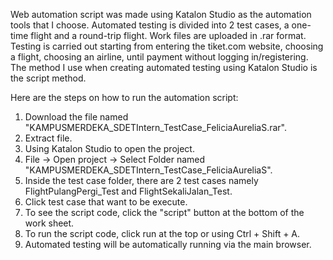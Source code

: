 Web automation script was made using Katalon Studio as the automation tools that I choose.
Automated testing is divided into 2 test cases, a one-time flight and a round-trip flight.
Work files are uploaded in .rar format.
Testing is carried out starting from entering the tiket.com website, choosing a flight, choosing an airline, until payment without logging in/registering.
The method I use when creating automated testing using Katalon Studio is the script method.

Here are the steps on how to run the automation script:
1. Download the file named "KAMPUSMERDEKA_SDETIntern_TestCase_FeliciaAureliaS.rar".
2. Extract file.
3. Using Katalon Studio to open the project.
4. File -> Open project -> Select Folder named "KAMPUSMERDEKA_SDETIntern_TestCase_FeliciaAureliaS".
5. Inside the test case folder, there are 2 test cases namely FlightPulangPergi_Test and FlightSekaliJalan_Test.
6. Click test case that want to be execute.
7. To see the script code, click the "script" button at the bottom of the work sheet.
8. To run the script code, click run at the top or using Ctrl + Shift + A.
9. Automated testing will be automatically running via the main browser.
